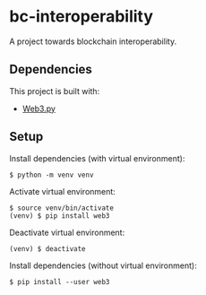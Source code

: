 # bc-interoperability

A project towards blockchain interoperability.

## Dependencies

This project is built with:

- [Web3.py](https://web3py.readthedocs.io/en/stable/)

## Setup

Install dependencies (with virtual environment):

```
$ python -m venv venv
```

Activate virtual environment:

```
$ source venv/bin/activate
(venv) $ pip install web3
```

Deactivate virtual environment:

```
(venv) $ deactivate
```

Install dependencies (without virtual environment):

```
$ pip install --user web3
```
